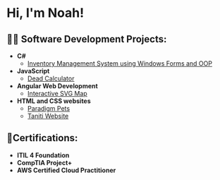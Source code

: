 <h1>Hi, I'm Noah!</h1>

<h2>👨‍💻 Software Development Projects:</h2>

- <b>C#</b>
  - [Inventory Management System using Windows Forms and OOP]()
- <b>JavaScript</b>
  - [Dead Calculator](https://github.com/NoahDBaldwin/Dead-Calculator) 
- <b>Angular Web Development</b>
  - [Interactive SVG Map](https://github.com/NoahDBaldwin/SVG-Map)
- <b>HTML and CSS websites</b>
  - [Paradigm Pets](https://github.com/NoahDBaldwin/ParadigmPets-Webpage)
  - [Taniti Website](https://github.com/NoahDBaldwin/Taniti-Website/tree/main)

 
<h2>📜Certifications:</h2>

- <b>ITIL 4 Foundation</b>
- <b>CompTIA Project+</b>
- <b>AWS Certified Cloud Practitioner</b>

<!--
Here are some ideas to get you started:

- 🔭 I’m currently working on ...
- 🌱 I’m currently learning ...
- 👯 I’m looking to collaborate on ...
- 🤔 I’m looking for help with ...
- 💬 Ask me about ...
- 📫 How to reach me: ...
- 😄 Pronouns: ...
- ⚡ Fun fact: ...
-->
